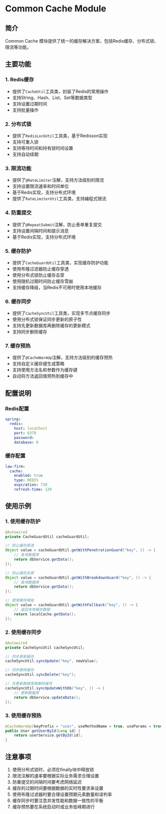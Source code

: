 # Common Cache Module

## 简介
Common Cache 模块提供了统一的缓存解决方案，包括Redis缓存、分布式锁、限流等功能。

## 主要功能

### 1. Redis缓存
- 提供了`CacheUtil`工具类，封装了Redis的常用操作
- 支持String、Hash、List、Set等数据类型
- 支持设置过期时间
- 支持批量操作

### 2. 分布式锁
- 提供了`RedisLockUtil`工具类，基于Redisson实现
- 支持可重入锁
- 支持等待时间和持有锁时间设置
- 支持自动续期

### 3. 限流功能
- 提供了`@RateLimiter`注解，支持方法级别的限流
- 支持设置限流速率和时间单位
- 基于Redis实现，支持分布式环境
- 提供了`RateLimiterUtil`工具类，支持编程式限流

### 4. 防重提交
- 提供了`@RepeatSubmit`注解，防止表单重复提交
- 支持设置间隔时间和提示消息
- 基于Redis实现，支持分布式环境

### 5. 缓存防护
- 提供了`CacheGuardUtil`工具类，实现缓存防护功能
- 使用布隆过滤器防止缓存穿透
- 使用分布式锁防止缓存击穿
- 使用随机过期时间防止缓存雪崩
- 支持缓存降级，当Redis不可用时使用本地缓存

### 6. 缓存同步
- 提供了`CacheSyncUtil`工具类，实现多节点缓存同步
- 使用分布式锁保证同步更新的原子性
- 支持先更新数据库再删除缓存的更新模式
- 支持同步删除缓存

### 7. 缓存预热
- 提供了`@CacheWarmUp`注解，支持方法级别的缓存预热
- 支持自定义缓存键生成策略
- 支持使用方法名和参数作为缓存键
- 自动将方法返回值预热到缓存中

## 配置说明

### Redis配置
```yaml
spring:
  redis:
    host: localhost
    port: 6379
    password: 
    database: 0
```

### 缓存配置
```yaml
law-firm:
  cache:
    enabled: true
    type: REDIS
    expiration: 720
    refresh-time: 120
```

## 使用示例

### 1. 使用缓存防护
```java
@Autowired
private CacheGuardUtil cacheGuardUtil;

// 防止缓存穿透
Object value = cacheGuardUtil.getWithPenetrationGuard("key", () -> {
    // 查询数据库
    return dbService.getData();
});

// 防止缓存击穿
Object value = cacheGuardUtil.getWithBreakdownGuard("key", () -> {
    // 查询数据库
    return dbService.getData();
});

// 使用缓存降级
Object value = cacheGuardUtil.getWithFallback("key", () -> {
    // 返回本地缓存数据
    return localCache.getData();
});
```

### 2. 使用缓存同步
```java
@Autowired
private CacheSyncUtil cacheSyncUtil;

// 同步更新缓存
cacheSyncUtil.syncUpdate("key", newValue);

// 同步删除缓存
cacheSyncUtil.syncDelete("key");

// 先更新数据库再删除缓存
cacheSyncUtil.syncUpdateWithDb("key", () -> {
    // 更新数据库
    return dbService.updateData();
});
```

### 3. 使用缓存预热
```java
@CacheWarmUp(keyPrefix = "user", useMethodName = true, useParams = true)
public User getUserById(Long id) {
    return userService.getById(id);
}
```

## 注意事项
1. 使用分布式锁时，必须在finally块中释放锁
2. 限流注解的速率要根据实际业务需求合理设置
3. 防重提交的间隔时间要考虑网络延迟
4. 缓存的过期时间要根据数据的实时性要求来设置
5. 使用布隆过滤器时要合理设置预期元素数量和误判率
6. 缓存同步时要注意并发性能和数据一致性的平衡
7. 缓存预热要在系统启动时或业务低峰期进行 